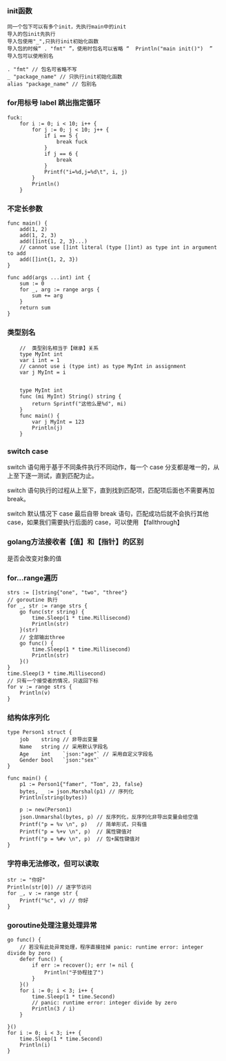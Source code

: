 ### init函数

    同一个包下可以有多个init，先执行main中的init
    导入的包init先执行
    导入包使用"_",只执行init初始化函数
    导入包的时候“ . "fmt" ”，使用时包名可以省略 “  Println("main init()")  ”
    导入包可以使用别名

```golang
. "fmt" // 包名可省略不写
_ "package_name" // 只执行init初始化函数
alias "package_name" // 包别名
```

### for用标号 label 跳出指定循环

```golang
fuck:
	for i := 0; i < 10; i++ {
		for j := 0; j < 10; j++ {
			if i == 5 {
				break fuck
			}
			if j == 6 {
				break
			}
			Printf("i=%d,j=%d\t", i, j)
		}
		Println()
    }
```

### 不定长参数

```golang
func main() {
	add(1, 2)
	add(1, 2, 3)
	add([]int{1, 2, 3}...)
	// cannot use []int literal (type []int) as type int in argument to add
	add([]int{1, 2, 3})
}

func add(args ...int) int {
	sum := 0
	for _, arg := range args {
		sum += arg
	}
	return sum
}
```

### 类型别名

```golang
    //  类型别名相当于【继承】关系
    type MyInt int
	var i int = 1
	// cannot use i (type int) as type MyInt in assignment
    var j MyInt = i
    

    type MyInt int
    func (mi MyInt) String() string {
        return Sprintf("这他么是%d", mi)
    }
    func main() {
        var j MyInt = 123
        Println(j)
    }
```

### switch case

switch 语句用于基于不同条件执行不同动作，每一个 case 分支都是唯一的，从上至下逐一测试，直到匹配为止。

switch 语句执行的过程从上至下，直到找到匹配项，匹配项后面也不需要再加 break。

switch 默认情况下 case 最后自带 break 语句，匹配成功后就不会执行其他 case，如果我们需要执行后面的 case，可以使用 【fallthrough】

### golang方法接收者【值】和【指针】的区别

是否会改变对象的值

### for...range遍历

```golang
strs := []string{"one", "two", "three"}
// goroutine 执行
for _, str := range strs {
    go func(str string) {
        time.Sleep(1 * time.Millisecond)
        Println(str)
    }(str)
    // 全部输出three
    go func() {
        time.Sleep(1 * time.Millisecond)
        Println(str)
    }()
}
time.Sleep(3 * time.Millisecond)
// 只有一个接受者的情况，只返回下标
for v := range strs {
    Println(v)
}
```


### 结构体序列化

```golang
type Person1 struct {
	job    string // 非导出变量
	Name   string // 采用默认字段名
	Age    int    `json:"age"` // 采用自定义字段名
	Gender bool   `json:"sex"`
}

func main() {
	p1 := Person1{"famer", "Tom", 23, false}
	bytes, _ := json.Marshal(p1) // 序列化
	Println(string(bytes))

	p := new(Person1)
	json.Unmarshal(bytes, p) // 反序列化，反序列化非导出变量会给空值
	Printf("p = %v \n", p)   // 简单形式，只有值
	Printf("p = %+v \n", p)  // 属性键值对
	Printf("p = %#v \n", p)  // 包+属性键值对
}
```

### 字符串无法修改，但可以读取

```golang
str := "你好"
Println(str[0]) // 逐字节访问
for _, v := range str {
    Printf("%c", v) // 你好
}
```

### goroutine处理注意处理异常

```golang
go func() {
    // 若没有此处异常处理，程序直接挂掉 panic: runtime error: integer divide by zero
    defer func() {
        if err := recover(); err != nil {
            Println("子协程挂了")
        }
    }()
    for i := 0; i < 3; i++ {
        time.Sleep(1 * time.Second)
        // panic: runtime error: integer divide by zero
        Println(3 / i)
    }

}()
for i := 0; i < 3; i++ {
    time.Sleep(1 * time.Second)
    Println(i)
}
```

